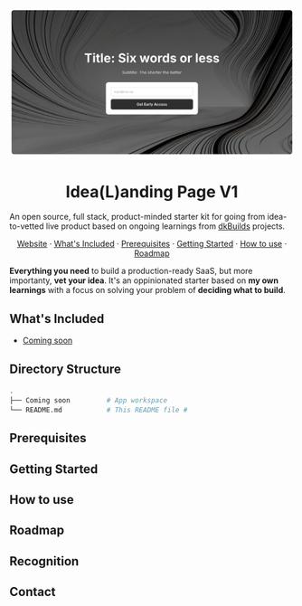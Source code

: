# ![Project Logo](public/ProjectLogo.webp)

<h1 align="center">Idea(L)anding Page V1</h1>

An open source, full stack, product-minded starter kit for going from idea-to-vetted live product based on ongoing learnings from [dkBuilds](https://www.declankramper.me) projects.

<p align="center">
  <a href="#">Website</a> · 
  <a href="#whats-included">What's Included</a> · 
  <a href="#prerequisites">Prerequisites</a> · 
  <a href="#getting-started">Getting Started</a> · 
  <a href="#how-to-use">How to use</a> · 
  <a href="#roadmap">Roadmap</a>
</p>

**Everything you need** to build a production-ready SaaS, but more importanty, **vet your idea**. It's an oppinionated starter based on **my own learnings** with a focus on solving your problem of **deciding what to build**.

## What's Included
- [Coming soon](#)


## Directory Structure

```bash
.
├── Coming soon         # App workspace
└── README.md           # This README file #
```

## Prerequisites


## Getting Started


## How to use


## Roadmap


## Recognition


## Contact

